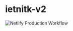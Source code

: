 # ietnitk-v2

![Netlify Production Workflow](https://github.com/IET-NITK/ietnitk-v2/workflows/Netlify%20Production%20Workflow/badge.svg)
